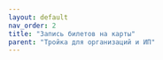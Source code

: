 ```yaml
---
layout: default
nav_order: 2
title: "Запись билетов на карты"
parent: "Тройка для организаций и ИП"
---
```


